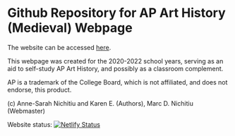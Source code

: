 # Github Repository for AP Art History (Medieval) Webpage

The website can be accessed [here](http://medieval.latinfolk.org).

This webpage was created for the 2020-2022 school years, serving as an aid to self-study AP Art History, and possibly as a classroom complement.

AP is a trademark of the College Board, which is not affiliated, and does not endorse, this product.

(c) Anne-Sarah Nichitiu and Karen E. (Authors), Marc D. Nichitiu (Webmaster)

Website status: [![Netlify Status](https://api.netlify.com/api/v1/badges/ec32d96e-6df9-4e23-8c58-b67066db2e74/deploy-status)](https://app.netlify.com/sites/medieval-art-history/deploys)
